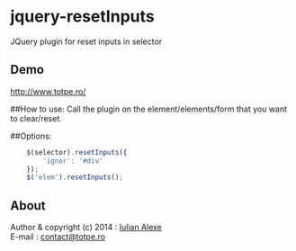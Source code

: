 jquery-resetInputs
==================

JQuery plugin for reset inputs in selector

## Demo
http://www.totpe.ro/

##How to use:
Call the plugin on the element/elements/form that you want to clear/reset.

##Options:
```javascript
	$(selector).resetInputs({
		'ignor': '#div'
	});
	$('elem').resetInputs();
```

## About
Author & copyright (c) 2014	: 	[Iulian Alexe](http://www.totpe.ro)<br/>
E-mail						: 	contact@totpe.ro
